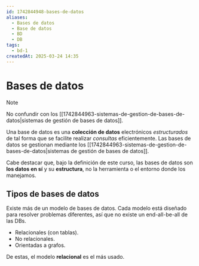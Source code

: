 ```yaml
---
id: 1742844948-bases-de-datos
aliases:
  - Bases de datos
  - Base de datos
  - BD
  - DB
tags:
  - bd-1
createdAt: 2025-03-24 14:35
---
```


# Bases de datos

> [!NOTE]
> No confundir con los [[1742844963-sistemas-de-gestion-de-bases-de-datos|sistemas de gestión de bases de datos]].

Una base de datos es una **colección de datos** electrónicos *estructurados* de tal forma que se facilite realizar *consultas* eficientemente. Las bases de datos se gestionan mediante los [[1742844963-sistemas-de-gestion-de-bases-de-datos|sistemas de gestión de bases de datos]].

Cabe destacar que, bajo la definición de este curso, las bases de datos son **los datos en sí** y su **estructura**, no la herramienta o el entorno donde los manejamos.

## Tipos de bases de datos

Existe más de un modelo de bases de datos. Cada modelo está diseñado para resolver problemas diferentes, así que no existe un end-all-be-all de las DBs.

- Relacionales (con tablas).
- No relacionales.
- Orientadas a grafos.

De estas, el modelo **relacional** es el más usado.
